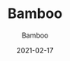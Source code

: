 ---
designer: "Endless Knot"
description: "Color%20Name%3A%20Ash%0AMaterial%3A%20Wool/Silk%0APile%3A%20CutStyle%3A%20Abstract%2C%20Modern"
image_primary: "img/Bamboo-ash-600x747.jpg"
manufacturer: "Endless Knot"
href: "https://endlessknotrugs.com/product/bamboo-ash/"
subtitle: "Bamboo"
tags: 
  - "ash"
  - "wool/silk"
  - "cut"
  - "abstract, modern"
  - "Endless Knot"
  - "Hand-Knotted Rugs"
title: "Bamboo"
category: "hand-knotted-rugs"
slug: "/manufacturers/endless-knot/hand-knotted-rugs/endless-knot-bamboo"
date: "2021-02-17"
---